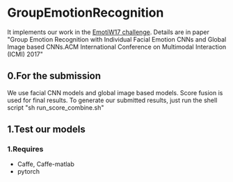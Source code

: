 # GroupEmotionRecognition
It implements our work in the [EmotiW17 challenge](https://sites.google.com/site/emotiwchallenge/home). 
Details are in paper "Group Emotion Recognition with Individual Facial Emotion CNNs and Global Image based CNNs.ACM International Conference on Multimodal Interaction (ICMI) 2017"
## 0.For the submission
We use facial CNN models and global image based models. Score fusion is used for final results.
To generate our submitted results, just run the shell script "sh run_score_combine.sh"

## 1.Test our models
### 1.Requires
* Caffe, Caffe-matlab
* pytorch




